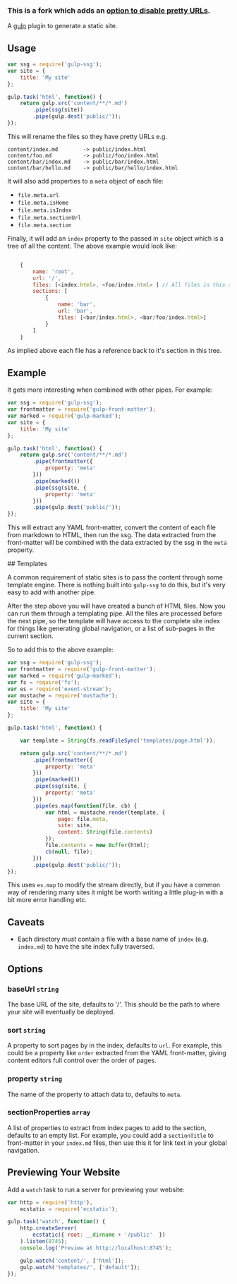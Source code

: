 ### This is a fork which adds an [option to disable pretty URLs](https://github.com/paulwib/gulp-ssg/pull/2).

A [gulp][] plugin to generate a static site.

## Usage

```javascript
var ssg = require('gulp-ssg');
var site = {
    title: 'My site'
};

gulp.task('html', function() {
    return gulp.src('content/**/*.md')
        .pipe(ssg(site))
        .pipe(gulp.dest('public/'));
});
```

This will rename the files so they have pretty URLs e.g.

    content/index.md        -> public/index.html
    content/foo.md          -> public/foo/index.html
    content/bar/index.md    -> public/bar/index.html
    content/bar/hello.md    -> public/bar/hello/index.html

It will also add properties to a `meta` object of each file:

* `file.meta.url`
* `file.meta.isHome`
* `file.meta.isIndex`
* `file.meta.sectionUrl`
* `file.meta.section`

Finally, it will add an `index` property to the passed in `site` object which is a tree of all the content.
The above example would look like:

```javascript

    {
        name: 'root',
        url: '/',
        files: [<index.html>, <foo/index.html> ] // All files in this section
        sections: [
            {
                name: 'bar',
                url: 'bar',
                files: [<bar/index.html>, <bar/foo/index.html>]
            }
        ]
    }
```

As implied above each file has a reference back to it's section in this tree.

## Example

It gets more interesting when combined with other pipes. For example:

```javascript
var ssg = require('gulp-ssg');
var frontmatter = require('gulp-front-matter');
var marked = require('gulp-marked');
var site = {
    title: 'My site'
};

gulp.task('html', function() {
    return gulp.src('content/**/*.md')
        .pipe(frontmatter({
            property: 'meta'
        }))
        .pipe(marked())
        .pipe(ssg(site, {
            property: 'meta'
        }))
        .pipe(gulp.dest('public/'));
});
```

This will extract any YAML front-matter, convert the content of each file from markdown to HTML, then run the ssg. The data extracted from the front-matter will be combined with the data extracted by the ssg in the `meta` property.

## Templates

A common requirement of static sites is to pass the content through some template engine. There is nothing built into `gulp-ssg` to do this, but it's very easy to add with another pipe.

After the step above you will have created a bunch of HTML files. Now you can run them through a templating pipe. All the files are processed before the next pipe, so the template will have access to the complete site index for things like generating global navigation, or a list of sub-pages in the current section.

So to add this to the above example:

```javascript
var ssg = require('gulp-ssg');
var frontmatter = require('gulp-front-matter');
var marked = require('gulp-marked');
var fs = require('fs');
var es = require('event-stream');
var mustache = require('mustache');
var site = {
    title: 'My site'
};

gulp.task('html', function() {

    var template = String(fs.readFileSync('templates/page.html'));

    return gulp.src('content/**/*.md')
        .pipe(frontmatter({
            property: 'meta'
        }))
        .pipe(marked())
        .pipe(ssg(site, {
            property: 'meta'
        }))
        .pipe(es.map(function(file, cb) {
            var html = mustache.render(template, {
                page: file.meta,
                site: site,
                content: String(file.contents)
            });
            file.contents = new Buffer(html);
            cb(null, file);
        }))
        .pipe(gulp.dest('public/'));
});
```

This uses `es.map` to modify the stream directly, but if you have a common way of rendering many sites it might be worth writing a little plug-in with a bit more error handling etc.

## Caveats

* Each directory *must* contain a file with a base name of `index` (e.g. `index.md`) to have the site index fully traversed.

## Options

### baseUrl `string`

The base URL of the site, defaults to '/'. This should be the path to where your site will eventually be deployed.

### sort `string`

A property to sort pages by in the index, defaults to `url`. For example, this could be a property like `order` extracted from the YAML front-matter, giving content editors full control over the order of pages.

### property `string`

The name of the property to attach data to, defaults to `meta`.

### sectionProperties `array`

A list of properties to extract from index pages to add to the section, defaults to an empty list. For example, you could add a `sectionTitle` to front-matter in your `index.md` files, then use this it for link text in your global navigation.

## Previewing Your Website

Add a `watch` task to run a server for previewing your website:

```javascript
var http = require('http'),
	ecstatic = require('ecstatic');

gulp.task('watch', function() {
	http.createServer(
        ecstatic({ root: __dirname + '/public'  })
    ).listen(8745);
    console.log('Preview at http://localhost:8745');

    gulp.watch('content/', ['html']);
    gulp.watch('templates/', ['default']);
});
```



[gulp]:http://gulpjs.com
